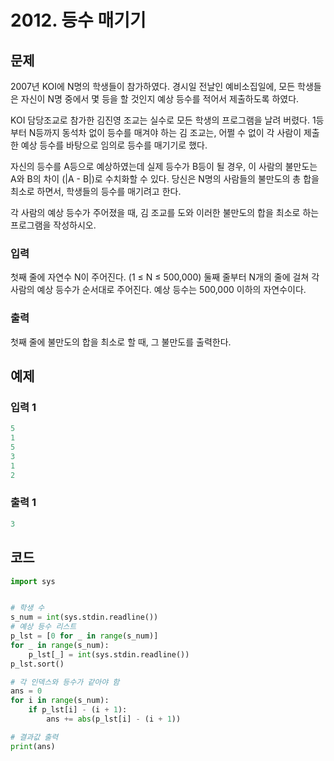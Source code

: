 # 2012. 등수 매기기

## 문제

2007년 KOI에 N명의 학생들이 참가하였다. 경시일 전날인 예비소집일에, 모든 학생들은 자신이 N명 중에서 몇 등을 할 것인지 예상 등수를 적어서 제출하도록 하였다.

KOI 담당조교로 참가한 김진영 조교는 실수로 모든 학생의 프로그램을 날려 버렸다. 1등부터 N등까지 동석차 없이 등수를 매겨야 하는 김 조교는, 어쩔 수 없이 각 사람이 제출한 예상 등수를 바탕으로 임의로 등수를 매기기로 했다.

자신의 등수를 A등으로 예상하였는데 실제 등수가 B등이 될 경우, 이 사람의 불만도는 A와 B의 차이 (|A - B|)로 수치화할 수 있다. 당신은 N명의 사람들의 불만도의 총 합을 최소로 하면서, 학생들의 등수를 매기려고 한다.

각 사람의 예상 등수가 주어졌을 때, 김 조교를 도와 이러한 불만도의 합을 최소로 하는 프로그램을 작성하시오.



### 입력

첫째 줄에 자연수 N이 주어진다. (1 ≤ N ≤ 500,000) 둘째 줄부터 N개의 줄에 걸쳐 각 사람의 예상 등수가 순서대로 주어진다. 예상 등수는 500,000 이하의 자연수이다.

### 출력

첫째 줄에 불만도의 합을 최소로 할 때, 그 불만도를 출력한다.





## 예제

### 입력 1

```python
5
1
5
3
1
2
```

### 출력 1

```python
3
```





## 코드

```python
import sys


# 학생 수
s_num = int(sys.stdin.readline())
# 예상 등수 리스트
p_lst = [0 for _ in range(s_num)]
for _ in range(s_num):
    p_lst[_] = int(sys.stdin.readline())
p_lst.sort()

# 각 인덱스와 등수가 같아야 함
ans = 0
for i in range(s_num):
    if p_lst[i] - (i + 1):
        ans += abs(p_lst[i] - (i + 1))

# 결과값 출력
print(ans)
```
